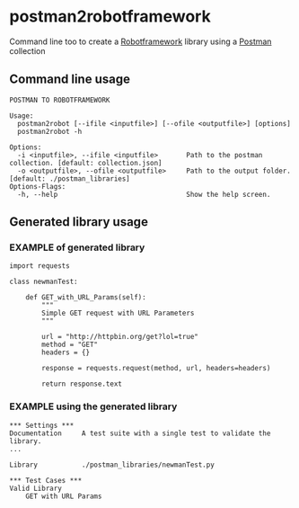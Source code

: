 # postman2robotframework

Command line too to create a [Robotframework](https://robotframework.org/) library using a [Postman](https://www.getpostman.com/) collection

## Command line usage

```
POSTMAN TO ROBOTFRAMEWORK

Usage:
  postman2robot [--ifile <inputfile>] [--ofile <outputfile>] [options]
  postman2robot -h

Options:
  -i <inputfile>, --ifile <inputfile>       Path to the postman collection. [default: collection.json]
  -o <outputfile>, --ofile <outputfile>     Path to the output folder. [default: ./postman_libraries]
Options-Flags:
  -h, --help                                Show the help screen.
```

## Generated library usage

### EXAMPLE of generated library

```
import requests

class newmanTest:

    def GET_with_URL_Params(self):
        """
        Simple GET request with URL Parameters
        """

        url = "http://httpbin.org/get?lol=true"
        method = "GET"
        headers = {}
        
        response = requests.request(method, url, headers=headers)

        return response.text
```

### EXAMPLE using the generated library

```
*** Settings ***
Documentation     A test suite with a single test to validate the library.
...

Library           ./postman_libraries/newmanTest.py

*** Test Cases ***
Valid Library
    GET with URL Params
```